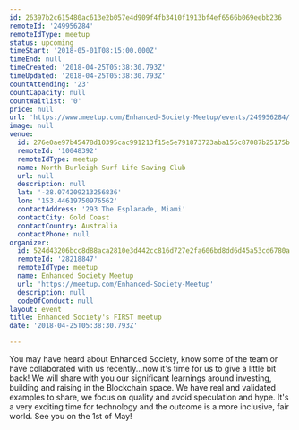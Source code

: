 ```yaml
---
id: 26397b2c615480ac613e2b057e4d909f4fb3410f1913bf4ef6566b069eebb236
remoteId: '249956284'
remoteIdType: meetup
status: upcoming
timeStart: '2018-05-01T08:15:00.000Z'
timeEnd: null
timeCreated: '2018-04-25T05:38:30.793Z'
timeUpdated: '2018-04-25T05:38:30.793Z'
countAttending: '23'
countCapacity: null
countWaitlist: '0'
price: null
url: 'https://www.meetup.com/Enhanced-Society-Meetup/events/249956284/'
image: null
venue:
  id: 276e0ae97b45478d10395cac991213f15e5e791873723aba155c87087b25175b
  remoteId: '10048392'
  remoteIdType: meetup
  name: North Burleigh Surf Life Saving Club
  url: null
  description: null
  lat: '-28.074209213256836'
  lon: '153.44619750976562'
  contactAddress: '293 The Esplanade, Miami'
  contactCity: Gold Coast
  contactCountry: Australia
  contactPhone: null
organizer:
  id: 524d43206bcc8d88aca2810e3d442cc816d727e2fa606bd8dd6d45a53cd6780a
  remoteId: '28218847'
  remoteIdType: meetup
  name: Enhanced Society Meetup
  url: 'https://meetup.com/Enhanced-Society-Meetup'
  description: null
  codeOfConduct: null
layout: event
title: Enhanced Society's FIRST meetup
date: '2018-04-25T05:38:30.793Z'

---
```

<p>You may have heard about Enhanced Society, know some of the team or have collaborated with us recently...now it's time for us to give a little bit back! We will share with you our significant learnings around investing, building and raising in the Blockchain space. We have real and validated examples to share, we focus on quality and avoid speculation and hype. It's a very exciting time for technology and the outcome is a more inclusive, fair world. See you on the 1st of May!</p>
